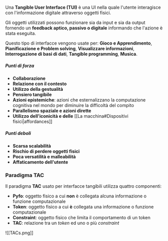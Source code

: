 Una **Tangible User Interface (TUI)** è una UI nella quale l'utente interagisce con l'informazione digitale attraverso oggetti fisici.

Gli oggetti utilizzati possono funzionare sia da input e sia da output fornendo un **feedback aptico, passivo o digitale** informando che l'azione è stata eseguita.

Questo tipo di interfacce vengono usate per: **Gioco e Apprendimento**, **Pianificazione e Problem solving**, **Visualizzare informazioni**, **Interrogazione di basi di dati**, **Tangible programming**, **Musica**.

##### Punti di forza
- **Collaborazione**
- **Relazione con il contesto**
- **Utilizzo della gestualità**
- **Pensiero tangibile**
- **Azioni epistemiche**: azioni che esternalizzano la computazione cognitiva nel mondo per diminuire la difficoltà del compito
- **Parallelismo spaziale e azioni dirette**
- **Utilizzo dell'iconicità e delle** [[La macchina#Dispositivi fisici|affordances]]

##### Punti deboli
- **Scarsa scalabilità**
- **Rischio di perdere oggetti fisici**
- **Poca versatilità e malleabilità**
- **Affaticamento dell'utente**

### Paradigma TAC
Il paradigma **TAC** usato per interfacce tangibili utilizza quattro componenti:
- **Pyfo**: oggetto fisico a cui **non** è collegata alcuna informazione o funzione computazionale
- **Token**: oggetto fisico a cui **è** collegata una informazione o funzione computazionale
- **Constraint**: oggetto fisico che limita il comportamento di un token
- **TAC**: relazione tra un _token_ ed uno o più _constraint_

![[TACs.png]]
